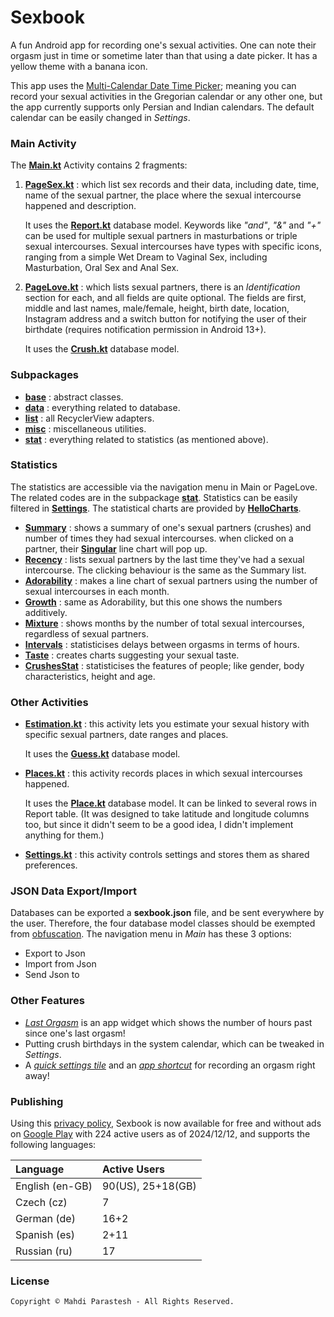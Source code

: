 # Sexbook

A fun Android app for recording one's sexual activities. One can note their orgasm just in time or sometime later than
that using a date picker. It has a yellow theme with a banana icon.

This app uses the [Multi-Calendar Date Time Picker](https://github.com/fulcrum6378/mcdtp); meaning you can record your
sexual activities in the Gregorian calendar or any other one, but the app currently supports only Persian and Indian
calendars. The default calendar can be easily changed in *Settings*.

### Main Activity

The [**Main.kt**](app/src/kotlin/ir/mahdiparastesh/sexbook/Main.kt) Activity contains 2 fragments:

1. [**PageSex.kt**](app/src/kotlin/ir/mahdiparastesh/sexbook/PageSex.kt) :
   which list sex records and their data, including date, time, name of the sexual partner, the place where the sexual
   intercourse happened and description.

   It uses the [**Report.kt**](app/src/kotlin/ir/mahdiparastesh/sexbook/data/Report.kt) database model.
   Keywords like *"and"*, *"&"* and *"+"* can be used for multiple sexual partners in masturbations or triple sexual
   intercourses.
   Sexual intercourses have types with specific icons, ranging from a simple Wet Dream to Vaginal Sex,
   including Masturbation, Oral Sex and Anal Sex.
2. [**PageLove.kt**](app/src/kotlin/ir/mahdiparastesh/sexbook/PageLove.kt) :
   which lists sexual partners, there is an *Identification* section for each, and all fields are quite optional.
   The fields are first, middle and last names, male/female, height, birth date, location, Instagram address and a
   switch button for notifying the user of their birthdate (requires notification permission in Android 13+).

   It uses the [**Crush.kt**](app/src/kotlin/ir/mahdiparastesh/sexbook/data/Crush.kt) database model.

### Subpackages

- [**base**](app/src/kotlin/ir/mahdiparastesh/sexbook/base) : abstract classes.
- [**data**](app/src/kotlin/ir/mahdiparastesh/sexbook/data) : everything related to database.
- [**list**](app/src/kotlin/ir/mahdiparastesh/sexbook/list) : all RecyclerView adapters.
- [**misc**](app/src/kotlin/ir/mahdiparastesh/sexbook/misc) : miscellaneous utilities.
- [**stat**](app/src/kotlin/ir/mahdiparastesh/sexbook/stat) : everything related to statistics (as mentioned above).

### Statistics

The statistics are accessible via the navigation menu in Main or PageLove.
The related codes are in the subpackage [**stat**](app/src/kotlin/ir/mahdiparastesh/sexbook/stat).
Statistics can be easily filtered in [**Settings**](app/src/kotlin/ir/mahdiparastesh/sexbook/Settings.kt).
The statistical charts are provided by [**HelloCharts**](https://github.com/fulcrum6378/HelloCharts).

- [**Summary**](app/src/kotlin/ir/mahdiparastesh/sexbook/stat/Summary.kt) :
  shows a summary of one's sexual partners (crushes) and number of times they had sexual intercourses.
  when clicked on a partner, their [**Singular**](app/src/kotlin/ir/mahdiparastesh/sexbook/stat/Singular.kt)
  line chart will pop up.
- [**Recency**](app/src/kotlin/ir/mahdiparastesh/sexbook/stat/Recency.kt) :
  lists sexual partners by the last time they've had a sexual intercourse.
  The clicking behaviour is the same as the Summary list.
- [**Adorability**](app/src/kotlin/ir/mahdiparastesh/sexbook/stat/Adorability.kt) :
  makes a line chart of sexual partners using the number of sexual intercourses in each month.
- [**Growth**](app/src/kotlin/ir/mahdiparastesh/sexbook/stat/Growth.kt) :
  same as Adorability, but this one shows the numbers additively.
- [**Mixture**](app/src/kotlin/ir/mahdiparastesh/sexbook/stat/Mixture.kt) :
  shows months by the number of total sexual intercourses, regardless of sexual partners.
- [**Intervals**](app/src/kotlin/ir/mahdiparastesh/sexbook/stat/Intervals.kt) :
  statisticises delays between orgasms in terms of hours.
- [**Taste**](app/src/kotlin/ir/mahdiparastesh/sexbook/stat/Taste.kt) :
  creates charts suggesting your sexual taste.
- [**CrushesStat**](app/src/kotlin/ir/mahdiparastesh/sexbook/stat/CrushesStat.kt) :
  statisticises the features of people; like gender, body characteristics, height and age.

### Other Activities

- [**Estimation.kt**](app/src/kotlin/ir/mahdiparastesh/sexbook/Estimation.kt) :
  this activity lets you estimate your sexual history with specific sexual partners, date ranges and places.

  It uses the [**Guess.kt**](app/src/kotlin/ir/mahdiparastesh/sexbook/data/Guess.kt) database model.

- [**Places.kt**](app/src/kotlin/ir/mahdiparastesh/sexbook/Places.kt) :
  this activity records places in which sexual intercourses happened.

  It uses the [**Place.kt**](app/src/kotlin/ir/mahdiparastesh/sexbook/data/Place.kt) database model.
  It can be linked to several rows in Report table. (It was designed to take latitude and longitude columns too,
  but since it didn't seem to be a good idea, I didn't implement anything for them.)

- [**Settings.kt**](app/src/kotlin/ir/mahdiparastesh/sexbook/Settings.kt) :
  this activity controls settings and stores them as shared preferences.

### JSON Data Export/Import

Databases can be exported a **sexbook.json** file, and be sent everywhere by the user.
Therefore, the four database model classes should be exempted from [obfuscation](app/proguard-rules.pro).
The navigation menu in *Main* has these 3 options:

- Export to Json
- Import from Json
- Send Json to

### Other Features

- [*Last Orgasm*](app/src/kotlin/ir/mahdiparastesh/sexbook/more/LastOrgasm.kt) is an app widget which shows
  the number of hours past since one's last orgasm!
- Putting crush birthdays in the system calendar, which can be tweaked in *Settings*.
- A [*quick settings tile*](app/src/kotlin/ir/mahdiparastesh/sexbook/more/SexTileService.kt) and an
  [*app shortcut*](app/src/res/xml/shortcuts.xml) for recording an orgasm right away!

### Publishing

Using this [privacy policy](https://mahdiparastesh.ir/welcome/privacy/sexbook.html),
Sexbook is now available for free and without ads on
[Google Play](https://play.google.com/store/apps/details?id=ir.mahdiparastesh.sexbook)
with 224 active users as of 2024/12/12,
and supports the following languages:

| Language        | Active Users      |
|:----------------|:------------------|
| English (en-GB) | 90(US), 25+18(GB) |
| Czech (cz)      | 7                 |
| German (de)     | 16+2              |
| Spanish (es)    | 2+11              |
| Russian (ru)    | 17                |

### License

```
Copyright © Mahdi Parastesh - All Rights Reserved.
```
